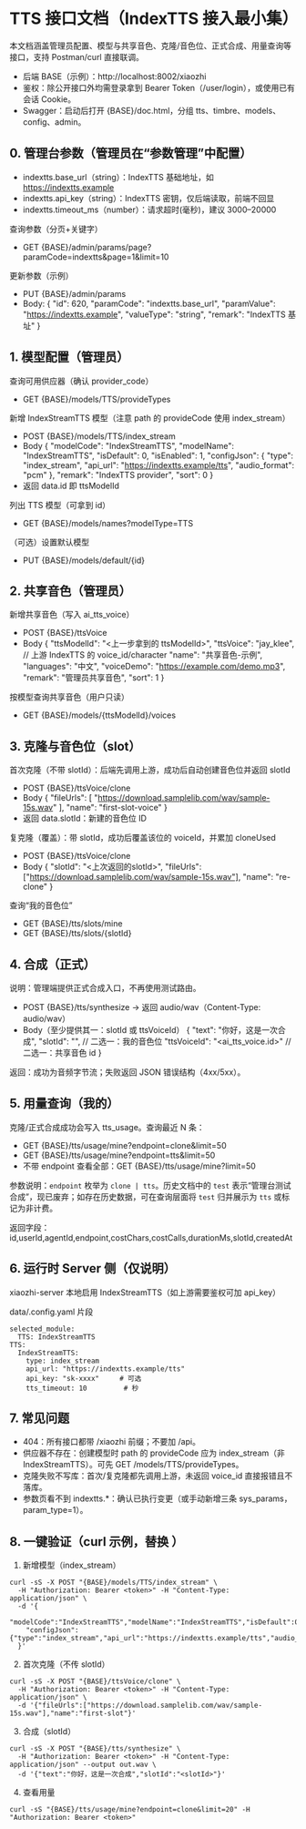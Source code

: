 # TTS 接口文档（IndexTTS 接入最小集）

本文档涵盖管理员配置、模型与共享音色、克隆/音色位、正式合成、用量查询等接口，支持 Postman/curl 直接联调。

- 后端 BASE（示例）：http://localhost:8002/xiaozhi
- 鉴权：除公开接口外均需登录拿到 Bearer Token（/user/login），或使用已有会话 Cookie。
- Swagger：启动后打开 {BASE}/doc.html，分组 tts、timbre、models、config、admin。

## 0. 管理台参数（管理员在“参数管理”中配置）
- indextts.base_url（string）：IndexTTS 基础地址，如 https://indextts.example
- indextts.api_key（string）：IndexTTS 密钥，仅后端读取，前端不回显
- indextts.timeout_ms（number）：请求超时(毫秒)，建议 3000–20000

查询参数（分页+关键字）
- GET {BASE}/admin/params/page?paramCode=indextts&page=1&limit=10

更新参数（示例）
- PUT {BASE}/admin/params
- Body: { "id": 620, "paramCode": "indextts.base_url", "paramValue": "https://indextts.example", "valueType": "string", "remark": "IndexTTS 基址" }

## 1. 模型配置（管理员）

查询可用供应器（确认 provider_code）
- GET {BASE}/models/TTS/provideTypes

新增 IndexStreamTTS 模型（注意 path 的 provideCode 使用 index_stream）
- POST {BASE}/models/TTS/index_stream
- Body
{
  "modelCode": "IndexStreamTTS",
  "modelName": "IndexStreamTTS",
  "isDefault": 0,
  "isEnabled": 1,
  "configJson": {
    "type": "index_stream",
    "api_url": "https://indextts.example/tts",
    "audio_format": "pcm"
  },
  "remark": "IndexTTS provider",
  "sort": 0
}
- 返回 data.id 即 ttsModelId

列出 TTS 模型（可拿到 id）
- GET {BASE}/models/names?modelType=TTS

（可选）设置默认模型
- PUT {BASE}/models/default/{id}

## 2. 共享音色（管理员）

新增共享音色（写入 ai_tts_voice）
- POST {BASE}/ttsVoice
- Body
{
  "ttsModelId": "<上一步拿到的 ttsModelId>",
  "ttsVoice": "jay_klee",        // 上游 IndexTTS 的 voice_id/character
  "name": "共享音色-示例",
  "languages": "中文",
  "voiceDemo": "https://example.com/demo.mp3",
  "remark": "管理员共享音色",
  "sort": 1
}

按模型查询共享音色（用户只读）
- GET {BASE}/models/{ttsModelId}/voices

## 3. 克隆与音色位（slot）

首次克隆（不带 slotId）：后端先调用上游，成功后自动创建音色位并返回 slotId
- POST {BASE}/ttsVoice/clone
- Body
{
  "fileUrls": [
    "https://download.samplelib.com/wav/sample-15s.wav"
  ],
  "name": "first-slot-voice"
}
- 返回 data.slotId：新建的音色位 ID

复克隆（覆盖）：带 slotId，成功后覆盖该位的 voiceId，并累加 cloneUsed
- POST {BASE}/ttsVoice/clone
- Body
{
  "slotId": "<上次返回的slotId>",
  "fileUrls": ["https://download.samplelib.com/wav/sample-15s.wav"],
  "name": "re-clone"
}

查询“我的音色位”
- GET {BASE}/tts/slots/mine
- GET {BASE}/tts/slots/{slotId}

## 4. 合成（正式）

说明：管理端提供正式合成入口，不再使用测试路由。

- POST {BASE}/tts/synthesize → 返回 audio/wav（Content-Type: audio/wav）
- Body（至少提供其一：slotId 或 ttsVoiceId）
{
  "text": "你好，这是一次合成",
  "slotId": "<slotId>",          // 二选一：我的音色位
  "ttsVoiceId": "<ai_tts_voice.id>" // 二选一：共享音色 id
}

返回：成功为音频字节流；失败返回 JSON 错误结构（4xx/5xx）。

## 5. 用量查询（我的）

克隆/正式合成成功会写入 tts_usage。查询最近 N 条：
- GET {BASE}/tts/usage/mine?endpoint=clone&limit=50
- GET {BASE}/tts/usage/mine?endpoint=tts&limit=50
- 不带 endpoint 查看全部：GET {BASE}/tts/usage/mine?limit=50

参数说明：`endpoint` 枚举为 `clone | tts`。历史文档中的 `test` 表示“管理台测试合成”，现已废弃；如存在历史数据，可在查询层面将 `test` 归并展示为 `tts` 或标记为非计费。

返回字段：id,userId,agentId,endpoint,costChars,costCalls,durationMs,slotId,createdAt

## 6. 运行时 Server 侧（仅说明）

xiaozhi-server 本地启用 IndexStreamTTS（如上游需要鉴权可加 api_key）

data/.config.yaml 片段
```
selected_module:
  TTS: IndexStreamTTS
TTS:
  IndexStreamTTS:
    type: index_stream
    api_url: "https://indextts.example/tts"
    api_key: "sk-xxxx"     # 可选
    tts_timeout: 10         # 秒
```

## 7. 常见问题
- 404：所有接口都带 /xiaozhi 前缀；不要加 /api。
- 供应器不存在：创建模型时 path 的 provideCode 应为 index_stream（非 IndexStreamTTS）。可先 GET /models/TTS/provideTypes。
- 克隆失败不写库：首次/复克隆都先调用上游，未返回 voice_id 直接报错且不落库。
- 参数页看不到 indextts.*：确认已执行变更（或手动新增三条 sys_params，param_type=1）。

## 8. 一键验证（curl 示例，替换 <token>）

1) 新增模型（index_stream）
```
curl -sS -X POST "{BASE}/models/TTS/index_stream" \
  -H "Authorization: Bearer <token>" -H "Content-Type: application/json" \
  -d '{
    "modelCode":"IndexStreamTTS","modelName":"IndexStreamTTS","isDefault":0,"isEnabled":1,
    "configJson":{"type":"index_stream","api_url":"https://indextts.example/tts","audio_format":"pcm"}
  }'
```

2) 首次克隆（不传 slotId）
```
curl -sS -X POST "{BASE}/ttsVoice/clone" \
  -H "Authorization: Bearer <token>" -H "Content-Type: application/json" \
  -d '{"fileUrls":["https://download.samplelib.com/wav/sample-15s.wav"],"name":"first-slot"}'
```

3) 合成（slotId）
```
curl -sS -X POST "{BASE}/tts/synthesize" \
  -H "Authorization: Bearer <token>" -H "Content-Type: application/json" --output out.wav \
  -d '{"text":"你好，这是一次合成","slotId":"<slotId>"}'
```

4) 查看用量
```
curl -sS "{BASE}/tts/usage/mine?endpoint=clone&limit=20" -H "Authorization: Bearer <token>"
```

